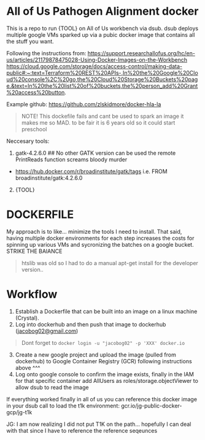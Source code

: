 # All of Us Pathogen Alignment docker 

This is a repo to run {TOOL} on All of Us workbench via dsub. 
dsub deploys multiple google VMs sparked up via a pubic docker image that contains all the stuff you want. 


Following the instructions from: https://support.researchallofus.org/hc/en-us/articles/21179878475028-Using-Docker-Images-on-the-Workbench
https://cloud.google.com/storage/docs/access-control/making-data-public#:~:text=Terraform%20REST%20APIs-,In%20the%20Google%20Cloud%20console%2C%20go,the%20Cloud%20Storage%20Buckets%20page.&text=In%20the%20list%20of%20buckets,the%20person_add%20Grant%20access%20button.

Example github: https://github.com/zlskidmore/docker-hla-la
> NOTE! This dockefile fails and cant be used to spark an image it makes me so MAD. to be fair it is 6 years old so it could start preschool

Neccesary tools: 
1) gatk-4.2.6.0 ## No other GATK version can be used the remote PrintReads function screams bloody murder
* https://hub.docker.com/r/broadinstitute/gatk/tags
i.e. FROM broadinstitute/gatk:4.2.6.0
2) {TOOL}

# DOCKERFILE
My approach is to like... minimize the tools I need to install.
That said, having multiple docker environments for each step increases the costs for spinning up various VMs and sycronizing the batches on a google bucket. STRIKE THE BAlANCE 
> htslib was old so I had to do a manual apt-get install for the developer version.. 

# Workflow 

1) Establish a Dockerfile that can be built into an image on a linux machine (Crystal). 
2) Log into dockerhub and then push that image to dockerhub (jacobog02@gmail.com) 
> Dont forget to `docker login -u "jacobog02" -p 'XXX' docker.io`
3) Create a new google project and upload the image (pulled from dockerhub) to Google Container Registry (GCR) following instructions above ^^^ 
4) Log onto google console to confirm the image exists, finally in the IAM for that specific container add AllUsers as roles/storage.objectViewer to allow dsub to read the image

If everything worked finally in all of us you can reference this docker image in your dsub call to load the t1k environment: gcr.io/jg-public-docker-gcp/jg-t1k

JG: I am now realizing I did not put T1K on the path... hopefully I can deal with that since I have to reference the reference seqeunces 
